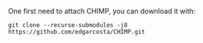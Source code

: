 One first need to attach CHIMP, you can download it with:

```
git clone --recurse-submodules -j8 https://github.com/edgarcosta/CHIMP.git
```
